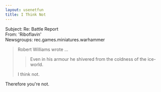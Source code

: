 ```yaml
---   
layout: usenetfun   
title: I Think Not   
---   
```

   
   
Subject: Re: Battle Report   
From: 'Riboflavin'   
Newsgroups: rec.games.miniatures.warhammer   
>Robert Williams wrote ...   
>> Even in his armour he shivered from the coldness of the ice-world.   
>   
>I think not.   
>   

Therefore you're not.   
   
   
   
